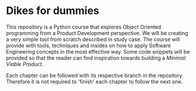 # Dikes for dummies
This repository is a Python course that explores Object Oriented programming from a Product Development perspective.
We will be creating a very simple tool from scratch described in study case. The course will provide with tools, techniques and insides on how to apply Software Engineering concepts in the most effective way. Some code snippets will be provided so that the reader can find inspiration towards building a _Minimal Viable Product_.

Each chapter can be followed with its respective branch in the repository. Therefore it is not required to 'finish' each chapter to follow the next one.
